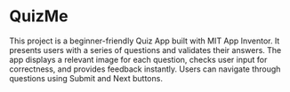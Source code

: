 # QuizMe
This project is a beginner-friendly Quiz App built with MIT App Inventor. It presents users with a series of questions and validates their answers. The app displays a relevant image for each question, checks user input for correctness, and provides feedback instantly. Users can navigate through questions using Submit and Next buttons.
